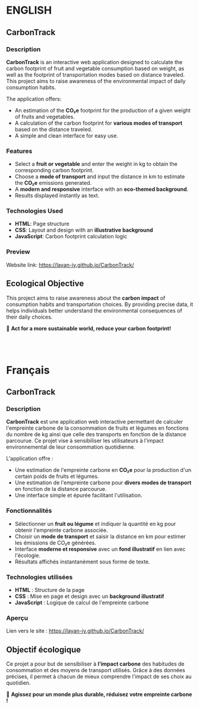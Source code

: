 # ENGLISH

## CarbonTrack

### Description
**CarbonTrack** is an interactive web application designed to calculate the carbon footprint of fruit and vegetable consumption based on weight, as well as the footprint of transportation modes based on distance traveled. This project aims to raise awareness of the environmental impact of daily consumption habits.

The application offers:
- An estimation of the **CO₂e** footprint for the production of a given weight of fruits and vegetables.
- A calculation of the carbon footprint for **various modes of transport** based on the distance traveled.
- A simple and clean interface for easy use.

### Features
- Select a **fruit or vegetable** and enter the weight in kg to obtain the corresponding carbon footprint.
- Choose a **mode of transport** and input the distance in km to estimate the **CO₂e** emissions generated.
- A **modern and responsive** interface with an **eco-themed background**.
- Results displayed instantly as text.

### Technologies Used
- **HTML**: Page structure  
- **CSS**: Layout and design with an **illustrative background**  
- **JavaScript**: Carbon footprint calculation logic  

### Preview  
Website link: https://layan-iy.github.io/CarbonTrack/

## Ecological Objective  
This project aims to raise awareness about the **carbon impact** of consumption habits and transportation choices. By providing precise data, it helps individuals better understand the environmental consequences of their daily choices.  

🌱 **Act for a more sustainable world, reduce your carbon footprint!**  

<br>  
<br>  

# Français
## CarbonTrack

### Description
**CarbonTrack** est une application web interactive permettant de calculer l'empreinte carbone de la consommation de fruits et légumes en fonctions du nombre de kg ainsi que celle des transports en fonction de la distance parcourue. Ce projet vise à sensibiliser les utilisateurs à l'impact environnemental de leur consommation quotidienne.

L'application offre :
- Une estimation de l'empreinte carbone en **CO₂e** pour la production d'un certain poids de fruits et légumes.
- Une estimation de l'empreinte carbone pour **divers modes de transport** en fonction de la distance parcourue.
- Une interface simple et épurée facilitant l'utilisation.

###  Fonctionnalités
- Sélectionner un **fruit ou légume** et indiquer la quantité en kg pour obtenir l'empreinte carbone associée.
- Choisir un **mode de transport** et saisir la distance en km pour estimer les émissions de CO₂e générées.
- Interface **moderne et responsive** avec un **fond illustratif** en lien avec l'écologie.
- Résultats affichés instantanément sous forme de texte.

### Technologies utilisées
- **HTML** : Structure de la page
- **CSS** : Mise en page et design avec un **background illustratif**
- **JavaScript** : Logique de calcul de l'empreinte carbone

### Aperçu
Lien vers le site : https://layan-iy.github.io/CarbonTrack/
## Objectif écologique
Ce projet a pour but de sensibiliser à **l’impact carbone** des habitudes de consommation et des moyens de transport utilisés. Grâce à des données précises, il permet à chacun de mieux comprendre l'impact de ses choix au quotidien.


🌱 **Agissez pour un monde plus durable, réduisez votre empreinte carbone !**
